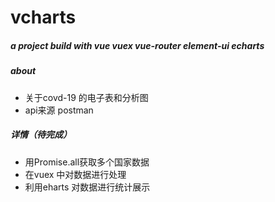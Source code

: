 # vcharts
##### a project build with vue vuex vue-router element-ui echarts

##### about
- 关于covd-19 的电子表和分析图  
- api来源 postman

##### 详情（待完成）
- 用Promise.all获取多个国家数据
- 在vuex 中对数据进行处理
- 利用eharts 对数据进行统计展示
